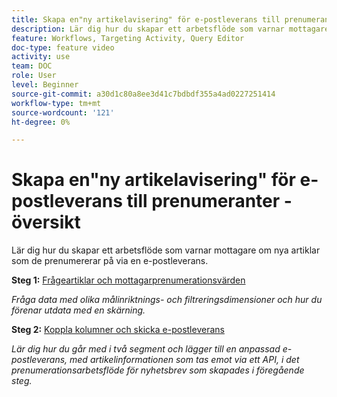 ```yaml
---
title: Skapa en"ny artikelavisering" för e-postleverans till prenumeranter - översikt
description: Lär dig hur du skapar ett arbetsflöde som varnar mottagare om nya artiklar som de prenumererar på via en e-postleverans.
feature: Workflows, Targeting Activity, Query Editor
doc-type: feature video
activity: use
team: DOC
role: User
level: Beginner
source-git-commit: a30d1c80a8ee3d41c7bdbdf355a4ad0227251414
workflow-type: tm+mt
source-wordcount: '121'
ht-degree: 0%

---
```


# Skapa en&quot;ny artikelavisering&quot; för e-postleverans till prenumeranter - översikt

Lär dig hur du skapar ett arbetsflöde som varnar mottagare om nya artiklar som de prenumererar på via en e-postleverans.

**Steg 1:** [Frågeartiklar och mottagarprenumerationsvärden](/help/tutorial-using-soap-apis/query-articles-and-recipient-subscription-values.md)

*Fråga data med olika målinriktnings- och filtreringsdimensioner och hur du förenar utdata med en skärning.*

**Steg 2:** [Koppla kolumner och skicka e-postleverans](/help/tutorial-using-soap-apis/join-columns-and-send-automated-email-delivery.md)

*Lär dig hur du går med i två segment och lägger till en anpassad e-postleverans, med artikelinformationen som tas emot via ett API, i det prenumerationsarbetsflöde för nyhetsbrev som skapades i föregående steg.*
